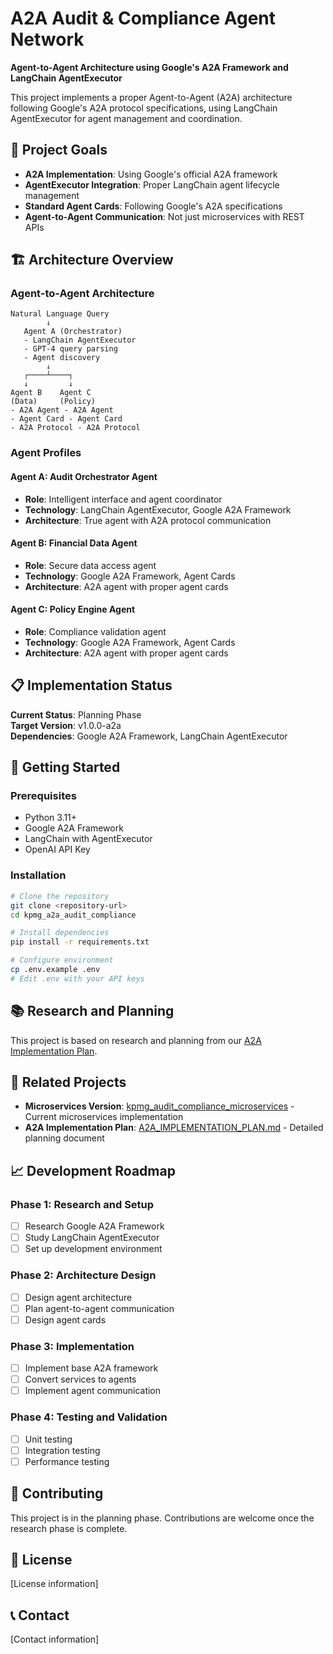 # A2A Audit & Compliance Agent Network

**Agent-to-Agent Architecture using Google's A2A Framework and LangChain AgentExecutor**

This project implements a proper Agent-to-Agent (A2A) architecture following Google's A2A protocol specifications, using LangChain AgentExecutor for agent management and coordination.

## 🎯 Project Goals

- **A2A Implementation**: Using Google's official A2A framework
- **AgentExecutor Integration**: Proper LangChain agent lifecycle management
- **Standard Agent Cards**: Following Google's A2A specifications
- **Agent-to-Agent Communication**: Not just microservices with REST APIs

## 🏗️ Architecture Overview

### Agent-to-Agent Architecture

```
Natural Language Query
        ↓
   Agent A (Orchestrator)
   - LangChain AgentExecutor
   - GPT-4 query parsing
   - Agent discovery
        ↓
   ┌────┴────┐
   ↓         ↓
Agent B    Agent C
(Data)     (Policy)
- A2A Agent - A2A Agent
- Agent Card - Agent Card
- A2A Protocol - A2A Protocol
```

### Agent Profiles

#### Agent A: Audit Orchestrator Agent
- **Role**: Intelligent interface and agent coordinator
- **Technology**: LangChain AgentExecutor, Google A2A Framework
- **Architecture**: True agent with A2A protocol communication

#### Agent B: Financial Data Agent
- **Role**: Secure data access agent
- **Technology**: Google A2A Framework, Agent Cards
- **Architecture**: A2A agent with proper agent cards

#### Agent C: Policy Engine Agent
- **Role**: Compliance validation agent
- **Technology**: Google A2A Framework, Agent Cards
- **Architecture**: A2A agent with proper agent cards

## 📋 Implementation Status

**Current Status**: Planning Phase  
**Target Version**: v1.0.0-a2a  
**Dependencies**: Google A2A Framework, LangChain AgentExecutor

## 🚀 Getting Started

### Prerequisites

- Python 3.11+
- Google A2A Framework
- LangChain with AgentExecutor
- OpenAI API Key

### Installation

```bash
# Clone the repository
git clone <repository-url>
cd kpmg_a2a_audit_compliance

# Install dependencies
pip install -r requirements.txt

# Configure environment
cp .env.example .env
# Edit .env with your API keys
```

## 📚 Research and Planning

This project is based on research and planning from our [A2A Implementation Plan](../kpmg_a2a_audit_compliance_network/A2A_IMPLEMENTATION_PLAN.md).

## 🔗 Related Projects

- **Microservices Version**: [kpmg_audit_compliance_microservices](../kpmg_a2a_audit_compliance_network/) - Current microservices implementation
- **A2A Implementation Plan**: [A2A_IMPLEMENTATION_PLAN.md](../kpmg_a2a_audit_compliance_network/A2A_IMPLEMENTATION_PLAN.md) - Detailed planning document

## 📈 Development Roadmap

### Phase 1: Research and Setup
- [ ] Research Google A2A Framework
- [ ] Study LangChain AgentExecutor
- [ ] Set up development environment

### Phase 2: Architecture Design
- [ ] Design agent architecture
- [ ] Plan agent-to-agent communication
- [ ] Design agent cards

### Phase 3: Implementation
- [ ] Implement base A2A framework
- [ ] Convert services to agents
- [ ] Implement agent communication

### Phase 4: Testing and Validation
- [ ] Unit testing
- [ ] Integration testing
- [ ] Performance testing

## 🤝 Contributing

This project is in the planning phase. Contributions are welcome once the research phase is complete.

## 📄 License

[License information]

## 📞 Contact

[Contact information]